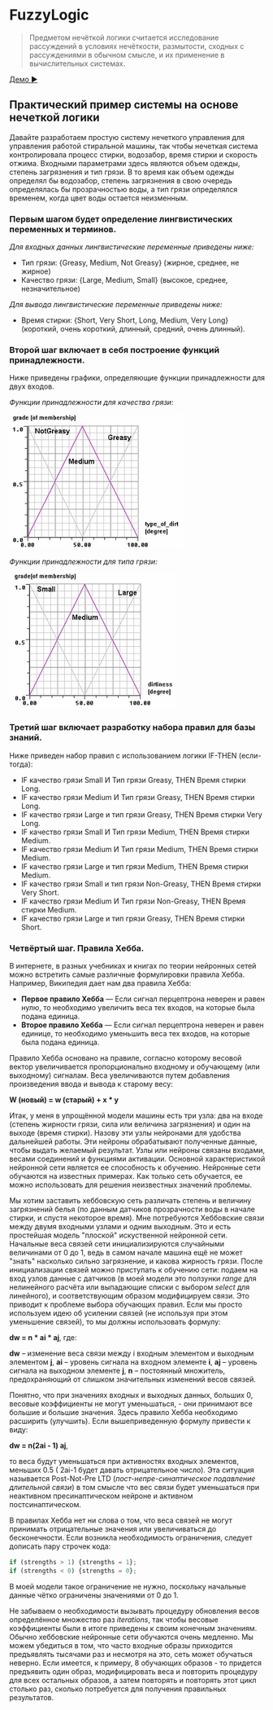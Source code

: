 # FuzzyLogic
>Предметом нечёткой логики считается исследование рассуждений в условиях нечёткости, размытости, сходных с рассуждениями в обычном смысле, и их применение в вычислительных системах.

[Демо :arrow_forward:](https://moroz69off.github.io/FuzzyLogic/)

## Практический пример системы на основе нечеткой логики

Давайте разработаем простую систему нечеткого управления для управления работой стиральной машины, так чтобы нечеткая система контролировала процесс стирки, водозабор, время стирки и скорость отжима.
Входными параметрами здесь являются объем одежды, степень загрязнения и тип грязи. В то время как объем одежды определял бы водозабор, степень загрязнения в свою очередь определялась бы прозрачностью воды, а тип грязи определялся временем, когда цвет воды остается неизменным.

### Первым шагом будет определение лингвистических переменных и терминов.

*Для входных данных лингвистические переменные приведены ниже:*

* Тип грязи: {Greasy, Medium, Not Greasy} (жирное, среднее, не жирное)
* Качество грязи: {Large, Medium, Small} (высокое, среднее, незначительное)

*Для вывода лингвистические переменные приведены ниже:*

* Время стирки: {Short, Very Short, Long, Medium, Very Long} (короткий, очень короткий, длинный, средний, очень длинный).

### Второй шаг включает в себя построение функций принадлежности.

Ниже приведены графики, определяющие функции принадлежности для двух входов.

*Функции принадлежности для качества грязи:*

![Image greasy](https://github.com/moroz69off/FuzzyLogic/blob/master/files/fuzzy5.jpg?raw=true)

*Функции принадлежности для типа грязи:*

![Image mud](https://github.com/moroz69off/FuzzyLogic/blob/master/files/fuzzy4.jpg?raw=true)

### Третий шаг включает разработку набора правил для базы знаний.

Ниже приведен набор правил с использованием логики IF-THEN (если-тогда):

* IF качество грязи Small И Тип грязи Greasy, THEN Время стирки Long.
* IF качество грязи Medium И Тип грязи Greasy, THEN Время стирки Long.
* IF качество грязи Large и тип грязи Greasy, THEN Время стирки Very Long.
* IF качество грязи Small И Тип грязи Medium, THEN Время стирки Medium.
* IF качество грязи Medium И Тип грязи Medium, THEN Время стирки Medium.
* IF качество грязи Large и тип грязи Medium, THEN Время стирки Medium.
* IF качество грязи Small и тип грязи Non-Greasy, THEN Время стирки Very Short.
* IF качество грязи Medium И Тип грязи Non-Greasy, THEN Время стирки Medium.
* IF качество грязи Large и тип грязи Greasy, THEN Время стирки Short.

### Четвёртый шаг. Правила Хебба.

В интернете, в разных учебниках и книгах по теории нейронных сетей можно встретить самые различные формулировки правила Хебба.
Например, Википедия дает нам два правила Хебба:
* **Первое правило Хебба** — Если сигнал перцептрона неверен и равен нулю, то необходимо увеличить веса тех входов, на которые была подана единица.
* **Второе правило Хебба** — Если сигнал перцептрона неверен и равен единице, то необходимо уменьшить веса тех входов, на которые была подана единица.

Правило Хебба основано на правиле, согласно которому 
весовой вектор увеличивается пропорционально входному и обучающему (или выходному) сигналам.
Веса увеличиваются путем добавления произведения ввода и вывода к старому весу:

**W (новый) = w (старый) + x * y**

Итак, у меня в упрощённой модели машины есть три узла: два на входе (степень жирности грязи, сила или величина загрязнения) и один на выходе (время стирки). Назову эти узлы нейронами для удобства дальнейшей работы.
Эти нейроны обрабатывают полученные данные, чтобы выдать желаемый результат. Узлы или нейроны связаны входами, весами соединений и функциями активации.
Основной характеристикой нейронной сети является ее способность к обучению. Нейронные сети обучаются на известных примерах. Как только сеть обучается, ее можно использовать для решения неизвестных значений проблемы.

Мы хотим заставить хеббовскую сеть различать степень и величину загрязнений белья (по данным датчиков прозрачности воды в начале стирки, и спустя некоторое время). Мне потребуются Хеббовские связи между двумя входными узлами и одним выходным. Это и есть простейшая модель "плоской" искуственной нейронной сети. Начальные веса связей сети инициализируются случайными величинами от 0 до 1, ведь в самом начале машина ещё не может "знать" насколько сильно загрязнение, и какова жирность грязи.
После инициализации связей можно приступать к обучению сети: подаем на вход узлов данные с датчиков (в моей модели это ползунки *range* для нелинейного расчёта или выпадающие списки с выбором *select* для линейного), и соответствующим образом модифицируем связи. Это приводит к проблеме выбора обучающих правил. Если мы просто используем идею об усилении связей (не используя при этом уменьшение связей), то мы должны использовать формулу:

**dw = n * ai * aj**, где:

**dw** – изменение веса связи между i входным элементом и выходным элементом **j**,
**ai** – уровень сигнала на входном элементе **i**,
**aj** – уровень сигнала на выходном элементе **j**,
**n** – постоянный множитель, предохраняющий от слишком значительных изменений весов связей.

Понятно, что при значениях входных и выходных данных, больших 0, весовые коэффициенты не могут уменьшаться, - они принимают все большие и большие значения. Здесь правило Хебба необходимо расширить (улучшить). Если вышеприведенную формулу привести к виду:

**dw = n(2ai - 1) aj**,

то веса будут уменьшаться при активностях входных элементов, меньших 0.5 ( 2ai-1 будет давать отрицательное число). Эта ситуация называется Post-Not-Pre LTD (*пост-непре-синаптическое подавление длительной связи*) в том смысле что вес связи будет уменьшаться при неактивном пресинаптическом нейроне и активном постсинаптическом.

В правилах Хебба нет ни слова о том, что веса связей не могут принимать отрицательные значения или увеличиваться до бесконечности. Если возникла необходимость ограничения, следует дописать пару строчек кода:

```javascript
if (strengths > 1) {strengths = 1};
if (strengths < 0) {strengths = 0};
```
В моей модели такое ограничение не нужно, поскольку начальные данные чётко ограничены значениями от 0 до 1.

Не забываем о необходимости вызывать процедуру обновления весов определённое множество раз *iterations*, так чтобы весовые коэффициенты были в итоге приведены к своим конечным значениям.
Обычно хеббовские нейронные сети обучаются очень медленно. Мы можем убедиться в том, что часто входные образы приходится предъявлять тысячами раз и несмотря на это, сеть может обучаться неверно. Если имеется, к примеру, 8 обучающих образов - то придется предъявить один образ, модифицировать веса и повторить процедуру для всех остальных образов, а затем повторять и повторять этот цикл столько раз, сколько потребуется для получения правильных результатов.

